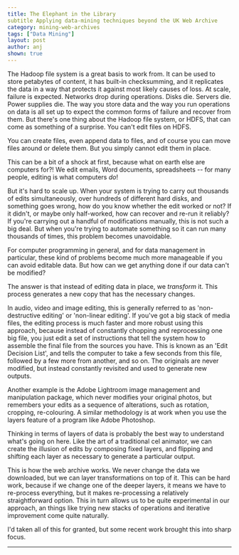 ```yaml
---
title: The Elephant in the Library
subtitle Applying data-mining techniques beyond the UK Web Archive
category: mining-web-archives
tags: ["Data Mining"]
layout: post
author: anj
shown: true
---
```






The Hadoop file system is a great basis to work from. It can be used to store petabytes of content, it has built-in checksumming, and it replicates the data in a way that protects it against most likely causes of loss. At scale, failure is expected. Networks drop during operations. Disks die. Servers die. Power supplies die. The way you store data and the way you run operations on data is all set up to expect the common forms of failure and recover from them.
But there's one thing about the Hadoop file system, or HDFS, that can come as something of a surprise. You can't edit files on HDFS.

You can create files, even append data to files, and of course you can move files around or delete them. But you simply cannot edit them in place.

This can be a bit of a shock at first, because what on earth else are computers for?! We edit emails, Word documents, spreadsheets -- for many people, editing is what computers *do*!

But it's hard to scale up. When your system is trying to carry out thousands of edits simultaneously, over hundreds of different hard disks, and something goes wrong, how do you know whether the edit worked or not? If it didn't, or maybe only half-worked, how can recover and re-run it reliably? If you're carrying out a handful of modifications manually, this is not such a big deal. But when you're trying to automate something so it can run many thousands of times, this problem becomes unavoidable.

For computer programming in general, and for data management in particular, these kind of problems become much more manageable if you can avoid editable data. But how can we get anything done if our data can't be modified?

The answer is that instead of editing data in place, we *transform* it. This process generates a new copy that has the necessary changes.

In audio, video and image editing, this is generally referred to as 'non-destructive editing' or 'non-linear editing'. If you've got a big stack of media files, the editing process is much faster and more robust using this approach, because instead of constantly chopping and reprocessing one big file, you just edit a set of instructions that tell the system how to assemble the final file from the sources you have. This is known as an 'Edit Decision List', and tells the computer to take a few seconds from this file, followed by a few more from another, and so on. The originals are never modified, but instead constantly revisited and used to generate new outputs.

Another example is the Adobe Lightroom image management and manipulation package, which never modifies your original photos, but remembers your edits as a sequence of alterations, such as rotation, cropping, re-colouring. A similar methodology is at work when you use the layers feature of a program like Adobe Photoshop.

Thinking in terms of layers of data is probably the best way to understand what's going on here. Like the art of a traditional cel animator, we can create the illusion of edits by composing fixed layers, and flipping and shifting each layer as necessary to generate a particular output.

This is how the web archive works. We never change the data we downloaded, but we can layer transformations on top of it. This can be hard work, because if we change one of the deeper layers, it means we have to re-process everything, but it makes re-processing a relatively straightforward option. This in turn allows us to be quite experimental in our approach, an things like trying new stacks of operations and iterative improvement come quite naturally.

I'd taken all of this for granted, but some recent work brought this into sharp focus.

---
